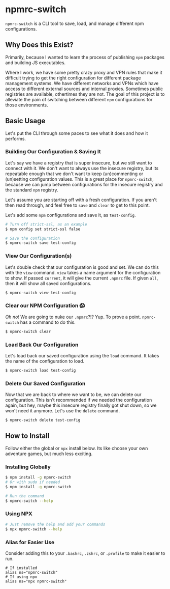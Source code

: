 # npmrc-switch

`npmrc-switch` is a CLI tool to save, load, and manage different npm configurations. 

## Why Does this Exist?

Primarily, because I wanted to learn the process of publishing `npm` packages and building JS executables.

Where I work, we have some pretty crazy proxy and VPN rules that make it difficult trying to get the right configuration for 
different package management systems. We have different networks and VPNs which have access to different external sources and 
internal proxies. Sometimes public registries are available, othertimes they are not. The goal of this project is to alleviate 
the pain of switching between different `npm` configurations for those environments.

## Basic Usage

Let's put the CLI through some paces to see what it does and how it performs.

### Building Our Configuration & Saving It

Let's say we have a registry that is super insecure, but we still want to connect with it. We don't want 
to always use the insecure registry, but its repeatable enough that we don't want to keep (un)commenting 
or (un)setting configuration values. This is a great place for `npmrc-switch`, because we can jump between 
configurations for the insecure registry and the standard `npm` registry.

Let's assume you are starting off with a fresh configuration. If you aren't then read through, and feel free 
to `save` and `clear` to get to this point.

Let's add some `npm` configurations and save it, as `test-config`.

```bash
# Turn off strict-ssl, as an example
$ npm config set strict-ssl false

# Save the configuration
$ npmrc-switch save test-config
```

### View Our Configuration(s)

Let's double check that our configuration is good and set. We can do this with the `view` command. `view` takes 
a name argument for the configuration to show. If passed `current`, it will give the current `.npmrc` file. If 
given `all`, then it will show all saved configurations.

```bash
$ npmrc-switch view test-config
```

### Clear our NPM Configuration 😱

*Oh no!* We are going to nuke our `.npmrc`?!? Yup. To prove a point. `npmrc-switch` has a command to do this.

```bash
$ npmrc-switch clear
```

### Load Back Our Configuration

Let's load back our saved configuration using the `load` command. It takes the name of the configuration to load.

```bash
$ npmrc-switch load test-config
```

### Delete Our Saved Configuration

Now that we are back to where we want to be, we can delete our configuration. This isn't recommended if we needed the 
configuration again, but hey, maybe this insecure registry finally got shut down, so we won't need it anymore. Let's 
use the `delete` command.

```bash
$ npmrc-switch delete test-config
```

## How to Install 

Follow either the global or `npx` install below. Its like choose your own adventure games, but much less exciting.

### Installing Globally

```bash
$ npm install -g npmrc-switch
# Or with sudo if needed
$ npm install -g npmrc-switch

# Run the command
$ npmrc-switch --help
```

### Using NPX

```bash
# Just remove the help and add your commands
$ npx npmrc-switch --help
```

### Alias for Easier Use

Consider adding this to your `.bashrc`, `.zshrc`, or `.profile` to make it easier to run.

```
# If installed
alias ns="npmrc-switch"
# If using npx
alias ns="npx npmrc-switch"
```